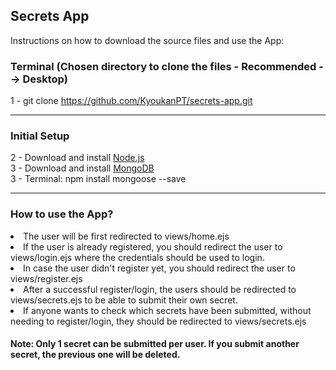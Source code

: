 <h2>Secrets App</h2>

<p>Instructions on how to download the source files and use the App: </p>

<h3>Terminal (Chosen directory to clone the files - Recommended --> Desktop)</h3>

1 - git clone https://github.com/KyoukanPT/secrets-app.git

<hr>

<h3>Initial Setup</h3>

2 - Download and install <a href="https://nodejs.org/en/download"> Node.js </a> <br>
3 - Download and install <a href="https://www.mongodb.com/docs/manual/installation/"> MongoDB </a><br>
3 - Terminal: npm install mongoose --save<br>

<hr>

<h3>How to use the App?</h3>
<li>The user will be first redirected to <bold>views/home.ejs</bold></li>
<li>If the user is already registered, you should redirect the user to <bold>views/login.ejs</bold> where the credentials should be used to login.</li>
<li>In case the user didn't register yet, you should redirect the user to <bold>views/register.ejs</bold></li>
<li>After a successful register/login, the users should be redirected to <bold>views/secrets.ejs</bold> to be able to submit their own secret.</li>
<li>If anyone wants to check which secrets have been submitted, without needing to register/login, they should be redirected to <bold>views/secrets.ejs</bold></li>
<h4>Note: Only 1 secret can be submitted per user. If you submit another secret, the previous one will be deleted.</h4>
